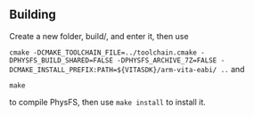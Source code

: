 ## Building
Create a new folder, build/, and enter it, then use

``` cmake -DCMAKE_TOOLCHAIN_FILE=../toolchain.cmake -DPHYSFS_BUILD_SHARED=FALSE -DPHYSFS_ARCHIVE_7Z=FALSE -DCMAKE_INSTALL_PREFIX:PATH=${VITASDK}/arm-vita-eabi/ .. ```
and 

``` make ```

to compile PhysFS, then use ``` make install ``` to install it.
